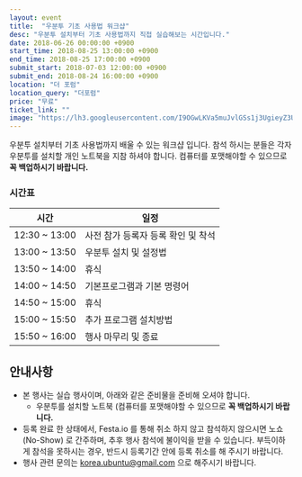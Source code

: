 ```yaml
---
layout: event
title:  "우분투 기초 사용법 워크샵"
desc: "우분투 설치부터 기초 사용법까지 직접 실습해보는 시간입니다."
date: 2018-06-26 00:00:00 +0900
start_time: 2018-08-25 13:00:00 +0900
end_time: 2018-08-25 17:00:00 +0900
submit_start: 2018-07-03 12:00:00 +0900
submit_end: 2018-08-24 16:00:00 +0900
location: "더 포럼"
location_query: "더포럼"
price: "무료"
ticket_link: ""
image: "https://lh3.googleusercontent.com/I9OGwLKVa5muJvlGSs1j3UgieyZ3UGoHpTWiPyx4bg8K1aym5EgYA37X3Kbf4iILYtn5htEVgD91NMJJNiPOHghjYDEgy5uOxo_3YL2jf7wrRM3buBmv1zyo4fr_pSxKicDz7PTGEOsvwGBYnzI1TeRdKyOkxPqgW-Uxl3dmJYlDyPAv4KbyboBh_VrHqhvS0TOMvEiAcQ34pd0dHy4CdMoSe7eTjK-36Y85H_CITtH9Ld8ELaZvnAgdGcCIJpeQ5GtEMVY9hpR9DC1yYKAZLvvWxuOU9VXFCwC7QaQnzV_TRV1lsqHSwYiJLGN-VVDGaKyIJzclkZiiwUaAmks1iFXJ78prUlN22oSS0NjbiV022xNcFVgrlFjpIHwq0062leQwqKYMXFRZAQknbwE81OM9mXAuussiXgOXWVKCF19_D2TMqlP_Rwh6tUssgBVuWyElu0n-O5_QhTd_6ZOh9oIBSUBoG66IbGfqXV3AaxrakwgfX5bCVs6Qs548lUMoAMOPShUoNX5Bh0DyklQsNFWxmoS_n_hZgvI6B0NmVAnKU7ZdmJ8ZcINMZoRK53C9Vj7BJPVCjHjhvuzmBZX_PLAVRvFepXOrcMLQCxvvY90VRZxRoIPTPlh5fks4Z2jH7BRn0-rPNhDaHawhBu9LzTJtMa_LBPcj=s1606-no"
---
```


우분투 설치부터 기초 사용법까지 배울 수 있는 워크샵 입니다.
참석 하시는 분들은 각자 우분투를 설치할 개인 노트북을 지참 하셔야 합니다.
컴퓨터를 포맷해야할 수 있으므로 **꼭 백업하시기 바랍니다.**

### 시간표

시간 | 일정
--- | ---
12:30 ~ 13:00 | 사전 참가 등록자 등록 확인 및 착석
13:00 ~ 13:50 | 우분투 설치 및 설정법
13:50 ~ 14:00 | 휴식
14:00 ~ 14:50 | 기본프로그램과 기본 명령어
14:50 ~ 15:00 | 휴식
15:00 ~ 15:50 | 추가 프로그램 설치방법
15:50 ~ 16:00 | 행사 마무리 및 종료

## 안내사항
- 본 행사는 실습 행사이며, 아래와 같은 준비물을 준비해 오셔야 합니다.
  - 우분투를 설치할 노트북 (컴퓨터를 포맷해야할 수 있으므로 **꼭 백업하시기 바랍니다.**
- 등록 완료 한 상태에서, Festa.io 를 통해 취소 하지 않고 참석하지 않으시면 노쇼(No-Show) 로 간주하며, 추후 행사 참석에 불이익을 받을 수 있습니다. 부득이하게 참석을 못하시는 경우, 반드시 등록기간 안에 등록 취소를 해 주시기 바랍니다.
- 행사 관련 문의는 korea.ubuntu@gmail.com 으로 해주시기 바랍니다.
